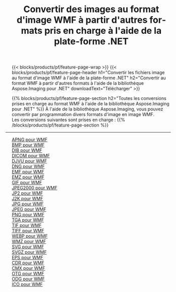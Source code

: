 ﻿---
title: Convertir des images au format d'image WMF à partir d'autres formats pris en charge à l'aide de la plate-forme .NET 
weight: 3920
url: /fr/net/conversion/to/wmf 
lang: fr
langdirlevel: 2
locales: zh-hans,ja,it,ru,de,es,fr,nl,id,lt,pl,pt,vi,tr,ko,zh-hant,ar,hi,th,sv,cs,uk,he
description: En utilisant Aspose.Imaging pour la bibliothèque .NET, il est facile de convertir en WMF à partir d'autres formats d'image pris en charge
---

{{< blocks/products/pf/feature-page-wrap >}}
{{< blocks/products/pf/feature-page-header h1="Convertir les fichiers image au format d'image WMF à l'aide de la plate-forme .NET" h2="Convertir au format WMF à partir d'autres formats à l'aide de la bibliothèque Aspose.Imaging pour .NET" downloadText="Télécharger" >}}


{{% blocks/products/pf/feature-page-section  h2="Toutes les conversions prises en charge au format WMF à l'aide de la bibliothèque Aspose.Imaging pour .NET" %}}
À l'aide de la bibliothèque Aspose.Imaging, vous pouvez convertir par programmation divers formats d'image en image WMF.
<br/>
Les conversions suivantes sont prises en charge :
{{% /blocks/products/pf/feature-page-section %}}
<div class="container-fluid productfamilypage bg-gray">
    <div class="convertypes bg-gray agp-content section">
        <div class="container">
		<hr style="margin-left:-20px;"/>
		<div class="row other-converters">
		    <div class='col-md-2 other-converter remove-lp remove-rp'><a href="/imaging/fr/net/conversion/apng-to-wmf" >APNG pour WMF</a></div>
<div class='col-md-2 other-converter remove-lp remove-rp'><a href="/imaging/fr/net/conversion/bmp-to-wmf" >BMP pour WMF</a></div>
<div class='col-md-2 other-converter remove-lp remove-rp'><a href="/imaging/fr/net/conversion/dib-to-wmf" >DIB pour WMF</a></div>
<div class='col-md-2 other-converter remove-lp remove-rp'><a href="/imaging/fr/net/conversion/dicom-to-wmf" >DICOM pour WMF</a></div>
<div class='col-md-2 other-converter remove-lp remove-rp'><a href="/imaging/fr/net/conversion/djvu-to-wmf" >DJVU pour WMF</a></div>
<div class='col-md-2 other-converter remove-lp remove-rp'><a href="/imaging/fr/net/conversion/dng-to-wmf" >DNG pour WMF</a></div>
<div class='col-md-2 other-converter remove-lp remove-rp'><a href="/imaging/fr/net/conversion/emf-to-wmf" >EMF pour WMF</a></div>
<div class='col-md-2 other-converter remove-lp remove-rp'><a href="/imaging/fr/net/conversion/emz-to-wmf" >EMZ pour WMF</a></div>
<div class='col-md-2 other-converter remove-lp remove-rp'><a href="/imaging/fr/net/conversion/gif-to-wmf" >GIF pour WMF</a></div>
<div class='col-md-2 other-converter remove-lp remove-rp'><a href="/imaging/fr/net/conversion/jpeg2000-to-wmf" >JPEG2000 pour WMF</a></div>
<div class='col-md-2 other-converter remove-lp remove-rp'><a href="/imaging/fr/net/conversion/jp2-to-wmf" >JP2 pour WMF</a></div>
<div class='col-md-2 other-converter remove-lp remove-rp'><a href="/imaging/fr/net/conversion/j2k-to-wmf" >J2K pour WMF</a></div>
<div class='col-md-2 other-converter remove-lp remove-rp'><a href="/imaging/fr/net/conversion/jpg-to-wmf" >JPG pour WMF</a></div>
<div class='col-md-2 other-converter remove-lp remove-rp'><a href="/imaging/fr/net/conversion/jpeg-to-wmf" >JPEG pour WMF</a></div>
<div class='col-md-2 other-converter remove-lp remove-rp'><a href="/imaging/fr/net/conversion/png-to-wmf" >PNG pour WMF</a></div>
<div class='col-md-2 other-converter remove-lp remove-rp'><a href="/imaging/fr/net/conversion/tga-to-wmf" >TGA pour WMF</a></div>
<div class='col-md-2 other-converter remove-lp remove-rp'><a href="/imaging/fr/net/conversion/tif-to-wmf" >TIF pour WMF</a></div>
<div class='col-md-2 other-converter remove-lp remove-rp'><a href="/imaging/fr/net/conversion/tiff-to-wmf" >TIFF pour WMF</a></div>
<div class='col-md-2 other-converter remove-lp remove-rp'><a href="/imaging/fr/net/conversion/webp-to-wmf" >WEBP pour WMF</a></div>
<div class='col-md-2 other-converter remove-lp remove-rp'><a href="/imaging/fr/net/conversion/wmz-to-wmf" >WMZ pour WMF</a></div>
<div class='col-md-2 other-converter remove-lp remove-rp'><a href="/imaging/fr/net/conversion/svg-to-wmf" >SVG pour WMF</a></div>
<div class='col-md-2 other-converter remove-lp remove-rp'><a href="/imaging/fr/net/conversion/svgz-to-wmf" >SVGZ pour WMF</a></div>
<div class='col-md-2 other-converter remove-lp remove-rp'><a href="/imaging/fr/net/conversion/eps-to-wmf" >EPS pour WMF</a></div>
<div class='col-md-2 other-converter remove-lp remove-rp'><a href="/imaging/fr/net/conversion/cdr-to-wmf" >CDR pour WMF</a></div>
<div class='col-md-2 other-converter remove-lp remove-rp'><a href="/imaging/fr/net/conversion/cmx-to-wmf" >CMX pour WMF</a></div>
<div class='col-md-2 other-converter remove-lp remove-rp'><a href="/imaging/fr/net/conversion/otg-to-wmf" >OTG pour WMF</a></div>
<div class='col-md-2 other-converter remove-lp remove-rp'><a href="/imaging/fr/net/conversion/odg-to-wmf" >ODG pour WMF</a></div>
<div class='col-md-2 other-converter remove-lp remove-rp'><a href="/imaging/fr/net/conversion/ico-to-wmf" >ICO pour WMF</a></div>
                </div>
        </div>
    </div>
</div>
<br/>

